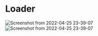 # Loader
![Screenshot from 2022-04-25 23-39-07](https://user-images.githubusercontent.com/88849351/165149065-2cfbe86c-9fb7-4c7f-8dd5-3ef156e785dd.png)
![Screenshot from 2022-04-25 23-39-07](https://user-images.githubusercontent.com/88849351/165149091-5ed97e48-9343-4ea9-bf4d-fd01e9cf148c.png)
